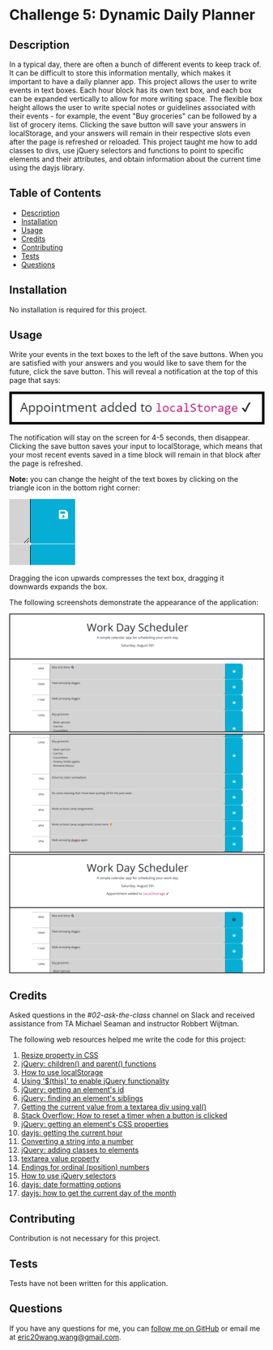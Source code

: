 # Challenge 5: Dynamic Daily Planner

## Description
In a typical day, there are often a bunch of different events to keep track of. It can be difficult to store this information mentally, which makes it important to have a daily planner app. This project allows the user to write events in text boxes. Each hour block has its own text box, and each box can be expanded vertically to allow for more writing space. The flexible box height allows the user to write special notes or guidelines associated with their events - for example, the event "Buy groceries" can be followed by a list of grocery items. Clicking the save button will save your answers in localStorage, and your answers will remain in their respective slots even after the page is refreshed or reloaded. This project taught me how to add classes to divs, use jQuery selectors and functions to point to specific elements and their attributes, and obtain information about the current time using the dayjs library.

## Table of Contents
- [Description](#description)
- [Installation](#installation)
- [Usage](#usage)
- [Credits](#credits)
- [Contributing](#contributing)
- [Tests](#tests)
- [Questions](#questions)

## Installation
No installation is required for this project.

## Usage
Write your events in the text boxes to the left of the save buttons. When you are satisfied with your answers and you would like to save them for the future, click the save button. This will reveal a notification at the top of this page that says: 

![Save notification message](Assets/save_notification.png)

The notification will stay on the screen for 4-5 seconds, then disappear. Clicking the save button saves your input to localStorage, which means that your most recent events saved in a time block will remain in that block after the page is refreshed.

**Note:** you can change the height of the text boxes by clicking on the triangle icon in the bottom right corner:

![How to change text box height](Assets/expand_text_box.png)

Dragging the icon upwards compresses the text box, dragging it downwards expands the box.

The following screenshots demonstrate the appearance of the application:

![Top of daily planner](Assets/daily_planner_top.png)
![Bottom of daily planner](Assets/daily_planner_bottom.png)
![Save button clicked](Assets/save_button_clicked.png)

## Credits
Asked questions in the *#02-ask-the-class* channel on Slack and received assistance from TA Michael Seaman and instructor Robbert Wijtman.

The following web resources helped me write the code for this project:

1. [Resize property in CSS](https://www.w3schools.com/cssref/css3_pr_resize.php)
2. [jQuery: children() and parent() functions](https://www.digitalocean.com/community/tutorials/jquery-parent-and-children-tree-traversal-functions-example)
3. [How to use localStorage](https://www.w3schools.com/jsref/prop_win_localstorage.asp)
4. [Using '$(this)' to enable jQuery functionality](https://www.geeksforgeeks.org/difference-between-this-and-this-in-jquery/)
5. [jQuery: getting an element's id](https://stackoverflow.com/questions/3239598/how-can-i-get-the-id-of-an-element-using-jquery)
6. [jQuery: finding an element's siblings](https://stackoverflow.com/questions/7463242/how-do-i-select-a-sibling-element-using-jquery)
7. [Getting the current value from a textarea div using val()](https://www.geeksforgeeks.org/how-to-get-the-value-of-a-textarea-in-jquery/)
8. [Stack Overflow: How to reset a timer when a button is clicked](https://stackoverflow.com/questions/18607623/reset-timer-on-click-for-show-and-hide-jquery)
9. [jQuery: getting an element's CSS properties](https://www.tutorialrepublic.com/jquery-tutorial/jquery-get-and-set-css-properties.php)
10. [dayjs: getting the current hour](https://day.js.org/docs/en/get-set/hour)
11. [Converting a string into a number](https://dev.to/sanchithasr/7-ways-to-convert-a-string-to-number-in-javascript-4l)
12. [jQuery: adding classes to elements](https://www.w3schools.com/jquery/jquery_css_classes.asp)
13. [textarea value property](https://www.w3schools.com/jsref/prop_textarea_value.asp)
14. [Endings for ordinal (position) numbers](https://byjus.com/maths/ordinal-numbers/)
15. [How to use jQuery selectors](https://www.w3schools.com/jquery/jquery_selectors.asp)
16. [dayjs: date formatting options](https://day.js.org/docs/en/display/format)
17. [dayjs: how to get the current day of the month](https://day.js.org/docs/en/get-set/date)

## Contributing
Contribution is not necessary for this project.

## Tests
Tests have not been written for this application.

## Questions
If you have any questions for me, you can [follow me on GitHub](https://github.com/GimmeKitties711) or email me at eric20wang.wang@gmail.com.
